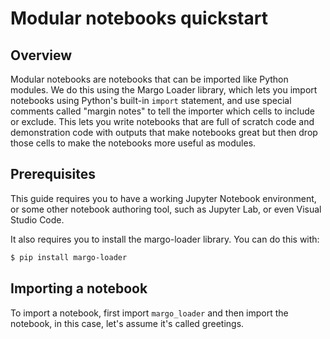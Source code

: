 # Modular notebooks quickstart

## Overview

Modular notebooks are notebooks that can be imported like Python modules. We do
this using the Margo Loader library, which lets you import notebooks using
Python's built-in `import` statement, and use special comments called "margin
notes" to tell the importer which cells to include or exclude. This lets you
write notebooks that are full of scratch code and demonstration code with
outputs that make notebooks great but then drop those cells to make the
notebooks more useful as modules.

## Prerequisites

This guide requires you to have a working Jupyter Notebook environment, or some
other notebook authoring tool, such as Jupyter Lab, or even Visual Studio Code.

It also requires you to install the margo-loader library. You can do this with:

```bash
$ pip install margo-loader
```

## Importing a notebook

To import a notebook, first import `margo_loader` and then import the notebook,
in this case, let's assume it's called greetings.